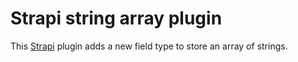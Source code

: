# Strapi string array plugin

This [Strapi](https://strapi.io/) plugin adds a new field type to store an array of strings.
